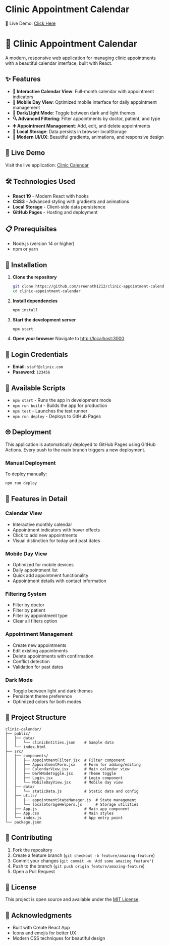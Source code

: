 # Clinic Appointment Calendar

🚀 Live Demo: [Click Here](https://SREENATH1212.github.io/clinic-appointment-calendar)

# 🏥 Clinic Appointment Calendar

A modern, responsive web application for managing clinic appointments with a beautiful calendar interface, built with React.

## ✨ Features

- **📅 Interactive Calendar View**: Full-month calendar with appointment indicators
- **📱 Mobile Day View**: Optimized mobile interface for daily appointment management
- **🎨 Dark/Light Mode**: Toggle between dark and light themes
- **🔍 Advanced Filtering**: Filter appointments by doctor, patient, and type
- **➕ Appointment Management**: Add, edit, and delete appointments
- **💾 Local Storage**: Data persists in browser localStorage
- **🎯 Modern UI/UX**: Beautiful gradients, animations, and responsive design

## 🚀 Live Demo

Visit the live application: [Clinic Calendar](https://sreenath1212.github.io/clinic-appointment-calendar)

## 🛠️ Technologies Used

- **React 19** - Modern React with hooks
- **CSS3** - Advanced styling with gradients and animations
- **Local Storage** - Client-side data persistence
- **GitHub Pages** - Hosting and deployment

## 📋 Prerequisites

- Node.js (version 14 or higher)
- npm or yarn

## 🔧 Installation

1. **Clone the repository**
   ```bash
   git clone https://github.com/sreenath1212/clinic-appointment-calendar.git
   cd clinic-appointment-calendar
   ```

2. **Install dependencies**
   ```bash
   npm install
   ```

3. **Start the development server**
   ```bash
   npm start
   ```

4. **Open your browser**
   Navigate to [http://localhost:3000](http://localhost:3000)

## 🔐 Login Credentials

- **Email**: `staff@clinic.com`
- **Password**: `123456`

## 📱 Available Scripts

- `npm start` - Runs the app in development mode
- `npm run build` - Builds the app for production
- `npm test` - Launches the test runner
- `npm run deploy` - Deploys to GitHub Pages

## 🌐 Deployment

This application is automatically deployed to GitHub Pages using GitHub Actions. Every push to the main branch triggers a new deployment.

### Manual Deployment

To deploy manually:

```bash
npm run deploy
```

## 🎨 Features in Detail

### Calendar View
- Interactive monthly calendar
- Appointment indicators with hover effects
- Click to add new appointments
- Visual distinction for today and past dates

### Mobile Day View
- Optimized for mobile devices
- Daily appointment list
- Quick add appointment functionality
- Appointment details with contact information

### Filtering System
- Filter by doctor
- Filter by patient
- Filter by appointment type
- Clear all filters option

### Appointment Management
- Create new appointments
- Edit existing appointments
- Delete appointments with confirmation
- Conflict detection
- Validation for past dates

### Dark Mode
- Toggle between light and dark themes
- Persistent theme preference
- Optimized colors for both modes

## 📁 Project Structure

```
clinic-calendar/
├── public/
│   ├── data/
│   │   └── clinicEntities.json    # Sample data
│   └── index.html
├── src/
│   ├── components/
│   │   ├── AppointmentFilter.jsx  # Filter component
│   │   ├── AppointmentForm.jsx    # Form for adding/editing
│   │   ├── CalendarView.jsx       # Main calendar view
│   │   ├── DarkModeToggle.jsx     # Theme toggle
│   │   ├── Login.jsx              # Login component
│   │   └── MobileDayView.jsx      # Mobile day view
│   ├── data/
│   │   └── staticData.js          # Static data and config
│   ├── utils/
│   │   ├── appointmentStateManager.js  # State management
│   │   └── localStorageHelpers.js      # Storage utilities
│   ├── App.js                     # Main app component
│   ├── App.css                    # Main styles
│   └── index.js                   # App entry point
└── package.json
```

## 🤝 Contributing

1. Fork the repository
2. Create a feature branch (`git checkout -b feature/amazing-feature`)
3. Commit your changes (`git commit -m 'Add some amazing feature'`)
4. Push to the branch (`git push origin feature/amazing-feature`)
5. Open a Pull Request

## 📄 License

This project is open source and available under the [MIT License](LICENSE).

## 🙏 Acknowledgments

- Built with Create React App
- Icons and emojis for better UX
- Modern CSS techniques for beautiful design
